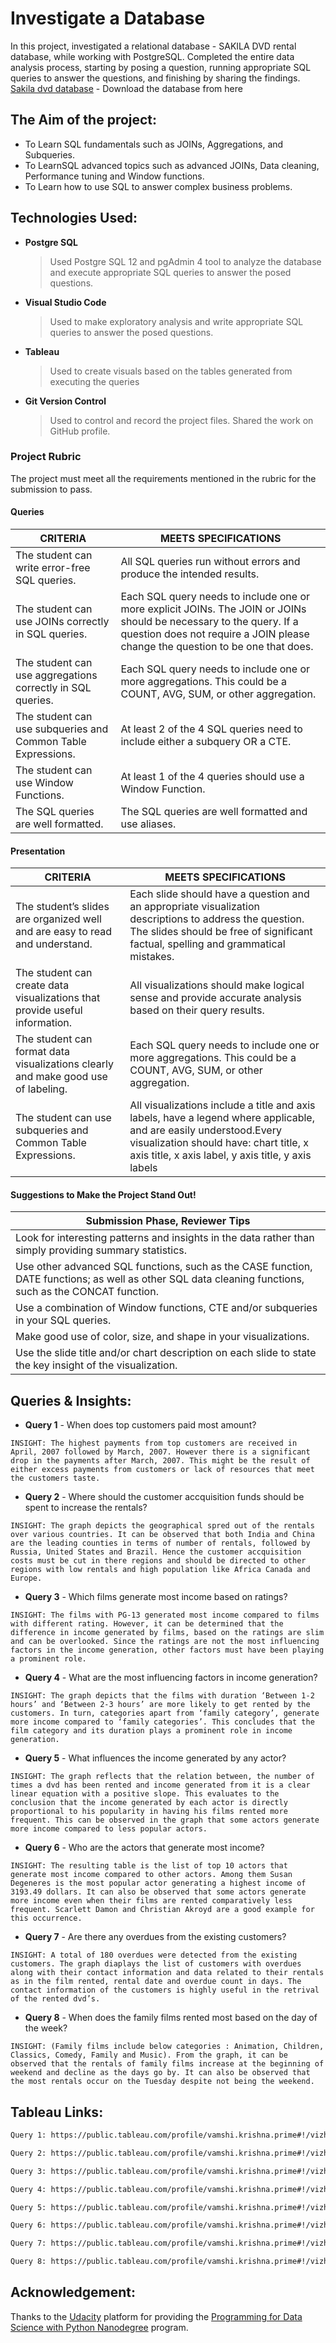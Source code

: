 # Investigate a Database
In this project, investigated a relational database - SAKILA DVD rental database, while working with PostgreSQL. Completed the entire data analysis process, starting by posing a question, running appropriate SQL queries to answer the questions, and finishing by sharing the findings.
[Sakila dvd database](https://www.postgresqltutorial.com/postgresql-tutorial/postgresql-sample-database/) - Download the database from here

## The Aim of the project:
+ To Learn SQL fundamentals such as JOINs, Aggregations, and Subqueries. 
+ To LearnSQL advanced topics such as advanced JOINs, Data cleaning, Performance tuning and Window functions.
+ To Learn how to use SQL to answer complex business problems.

## Technologies Used:
+ **Postgre SQL**
    > Used Postgre SQL 12 and pgAdmin 4 tool to analyze the database and execute appropriate SQL queries to answer the posed questions.

+ **Visual Studio Code**
    > Used to make exploratory analysis and write appropriate SQL queries to answer the posed questions.

+ **Tableau**
    > Used to create visuals based on the tables generated from executing the queries

+ **Git Version Control**
    > Used to control and record the project files. Shared the work on GitHub profile.

### Project Rubric

The project must meet all the requirements mentioned in the rubric for the submission to pass.

#### **Queries**

| CRITERIA | MEETS SPECIFICATIONS |
| ------ | ------ |
| The student can write error-free SQL queries. | All SQL queries run without errors and produce the intended results. |
| The student can use JOINs correctly in SQL queries. | Each SQL query needs to include one or more explicit JOINs. The JOIN or JOINs should be necessary to the query. If a question does not require a JOIN please change the question to be one that does. |
| The student can use aggregations correctly in SQL queries. | Each SQL query needs to include one or more aggregations. This could be a COUNT, AVG, SUM, or other aggregation. |
| The student can use subqueries and Common Table Expressions. | At least 2 of the 4 SQL queries need to include either a subquery OR a CTE. |
| The student can use Window Functions. | At least 1 of the 4 queries should use a Window Function. |
| The SQL queries are well formatted. | The SQL queries are well formatted and use aliases. |

#### **Presentation**

| CRITERIA | MEETS SPECIFICATIONS |
| ------ | ------ |
| The student’s slides are organized well and are easy to read and understand. | Each slide should have a question and an appropriate visualization descriptions to address the question. The slides should be free of significant factual, spelling and grammatical mistakes. |
| The student can create data visualizations that provide useful information. | All visualizations should make logical sense and provide accurate analysis based on their query results. |
| The student can format data visualizations clearly and make good use of labeling. | Each SQL query needs to include one or more aggregations. This could be a COUNT, AVG, SUM, or other aggregation. |
| The student can use subqueries and Common Table Expressions. | All visualizations include a title and axis labels, have a legend where applicable, and are easily understood.Every visualization should have: chart title, x axis title, x axis label, y axis title, y axis labels |

#### **Suggestions to Make the Project Stand Out!**

| Submission Phase, Reviewer Tips | 
| ------------ |
| Look for interesting patterns and insights in the data rather than simply providing summary statistics. | |
| Use other advanced SQL functions, such as the CASE function, DATE functions; as well as other SQL data cleaning functions, such as the CONCAT function. |  |
| Use a combination of Window functions, CTE and/or subqueries in your SQL queries. |  |
| Make good use of color, size, and shape in your visualizations. |  |
| Use the slide title and/or chart description on each slide to state the key insight of the visualization. |  |


## Queries & Insights:
+ **Query 1** - When does top customers paid most amount?

```INSIGHT: The highest payments from top customers are received in April, 2007 followed by March, 2007. However there is a significant drop in the payments after March, 2007. This might be the result of either excess payments from customers or lack of resources that meet the customers taste.```

+ **Query 2** - Where should the customer accquisition funds should be spent to increase the rentals?

```INSIGHT: The graph depicts the geographical spred out of the rentals over various countries. It can be observed that both India and China are the leading counties in terms of number of rentals, followed by Russia, United States and Brazil. Hence the customer accquisition costs must be cut in there regions and should be directed to other regions with low rentals and high population like Africa Canada and Europe.```

+ **Query 3** - Which films generate most income based on ratings?

```INSIGHT: The films with PG-13 generated most income compared to films with different rating. However, it can be determined that the difference in income generated by films, based on the ratings are slim and can be overlooked. Since the ratings are not the most influencing factors in the income generation, other factors must have been playing a prominent role.```

+ **Query 4** - What are the most influencing factors in income generation?

```INSIGHT: The graph depicts that the films with duration ‘Between 1-2 hours’ and ‘Between 2-3 hours’ are more likely to get rented by the customers. In turn, categories apart from ‘family category’, generate more income compared to ‘family categories’. This concludes that the film category and its duration plays a prominent role in income generation.```

+ **Query 5** - What influences the income generated by any actor?

```INSIGHT: The graph reflects that the relation between, the number of times a dvd has been rented and income generated from it is a clear linear equation with a positive slope. This evaluates to the conclusion that the income generated by each actor is directly proportional to his popularity in having his films rented more frequent. This can be observed in the graph that some actors generate more income compared to less popular actors.```

+ **Query 6** - Who are the actors that generate most income?

```INSIGHT: The resulting table is the list of top 10 actors that generate most income compared to other actors. Among them Susan Degeneres is the most popular actor generating a highest income of 3193.49 dollars. It can also be observed that some actors generate more income even when their films are rented comparatively less frequent. Scarlett Damon and Christian Akroyd are a good example for this occurrence.```

+ **Query 7** - Are there any overdues from the existing customers?

```INSIGHT: A total of 180 overdues were detected from the existing customers. The graph diaplays the list of customers with overdues along with their contact information and data related to their rentals as in the film rented, rental date and overdue count in days. The contact information of the customers is highly useful in the retrival of the rented dvd’s.```

+ **Query 8** - When does the family films rented most based on the day of the week?

```INSIGHT: (Family films include below categories : Animation, Children, Classics, Comedy, Family and Music). From the graph, it can be observed that the rentals of family films increase at the beginning of weekend and decline as the days go by. It can also be observed that the most rentals occur on the Tuesday despite not being the weekend.```


## Tableau Links:

```sh
Query 1: https://public.tableau.com/profile/vamshi.krishna.prime#!/vizhome/Book52-sakila-top-customers-monthly-payment-activity/Sheet1
```
```sh
Query 2: https://public.tableau.com/profile/vamshi.krishna.prime#!/vizhome/Sakila-insight2-customers-distributed-over-geography/Sheet1
```
```sh
Query 3: https://public.tableau.com/profile/vamshi.krishna.prime#!/vizhome/Sakila-insight3-income-generated-based-on-film-ratings/Dashboard1
```
```sh
Query 4: https://public.tableau.com/profile/vamshi.krishna.prime#!/vizhome/Sakila-insight4-income-generated-based-on-film-length-and-category/Sheet1
```
```sh
Query 5: https://public.tableau.com/profile/vamshi.krishna.prime#!/vizhome/Sakila-insight5-income-generated-based-on-actors/Sheet1
```
```sh
Query 6: https://public.tableau.com/profile/vamshi.krishna.prime#!/vizhome/Sakila-insight6-most-popular-actors-based-on-rentals-and-income-generated/Sheet1
```
```sh
Query 7: https://public.tableau.com/profile/vamshi.krishna.prime#!/vizhome/Sakila-insight7-customer-details-with-overdue-rentals/Sheet1
```
```sh
Query 8: https://public.tableau.com/profile/vamshi.krishna.prime#!/vizhome/Sakila-insight8-rentals-of-family-films-based-on-day-of-the-week/Sheet1
```

## Acknowledgement:

Thanks to the [Udacity](https://www.udacity.com/) platform for providing the [Programming for Data Science with Python Nanodegree](https://www.udacity.com/course/programming-for-data-science-nanodegree--nd104) program.
